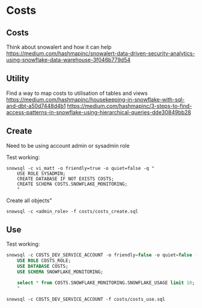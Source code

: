 # Costs

## Costs
Think about snowalert and how it can help
https://medium.com/hashmapinc/snowalert-data-driven-security-analytics-using-snowflake-data-warehouse-3f046b779d54

## Utility
Find a way to map costs to utilisation of tables and views
https://medium.com/hashmapinc/housekeeping-in-snowflake-with-sql-and-dbt-a50d7448d4b1
https://medium.com/hashmapinc/3-steps-to-find-access-patterns-in-snowflake-using-hierarchical-queries-dde30849bb28




## Create
Need to be using account admin or sysadmin role

Test working:
```
snowsql -c vi_matt -o friendly=true -o quiet=false -q "                                    
    USE ROLE SYSADMIN;
    CREATE DATABASE IF NOT EXISTS COSTS;
    CREATE SCHEMA COSTS.SNOWFLAKE_MONITORING;
    "
```
Create all objects"
```
snowsql -c <admin_role> -f costs/costs_create.sql
```

## Use

Test working: 
```sql
snowsql -c COSTS_DEV_SERVICE_ACCOUNT -o friendly=false -o quiet=false -q "                                    
    USE ROLE COSTS_ROLE;
    USE DATABASE COSTS;
    USE SCHEMA SNOWFLAKE_MONITORING;

    select * from COSTS.SNOWFLAKE_MONITORING.SNOWFLAKE_USAGE limit 10;
    "
```

```
snowsql -c COSTS_DEV_SERVICE_ACCOUNT -f costs/costs_use.sql
```

